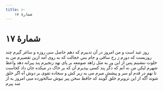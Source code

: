 ```yaml
---
title: >-
    شمارهٔ ۱۷
---
```

# شمارهٔ ۱۷

روز عید است و من امروز در آن تدبیرم
که دهم حاصل سی روزه و ساغر گیرم 
چند روزیست که دورم ز رخ ساقی و جام
بس خجالت که به روی آمد ازین تقصیرم 
من به خلوت ننشینم پس از این ور به مثل
زاهد صومعه بر پای نهد زنجیرم 
پند پیرانه دهد واعظ شهرم لیکن
من نه آنم که دگر پند کسی بپذیرم 
آن که بر خاک در میکده جان داد کجاست
تا نهم در قدم او سر و پیشش میرم 
می به زیر کش و سجاده تقوی بر دوش
آه اگر خلق شوند آگه از این تزویرم 
خلق گویند که حافظ سخن پیر نیوش
سالخورده میی امروز به از صد پیرم
